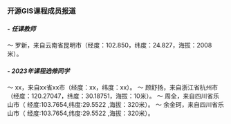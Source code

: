 ### **开源GIS课程成员报道**
#### - **_任课教师_**
～ 罗新，来自云南省昆明市（经度：102.850，纬度：24.827，海拔：2008米）。
#### - **_2023年课程选修同学_**
～ xx，来自xx省xx市（经度：xx，纬度：xx）。
～ 顾舒扬，来自浙江省杭州市（经度：120.27047，纬度：30.18751，海拔：10米）。
～ 周全，来自四川省乐山市（ 经度:103.7654,纬度:29.5522 ,海拔：320米）。
～ 余金珂，来自四川省乐山市（ 经度:103.7654,纬度:29.5522 ,海拔：320米）。



